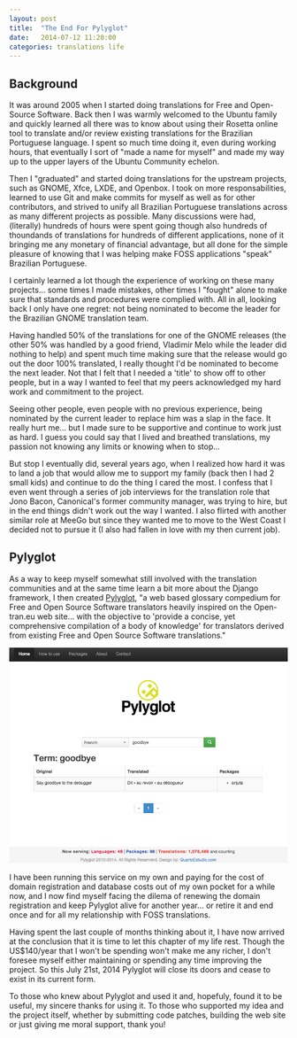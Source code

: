 ```yaml
---
layout: post
title:  "The End For Pylyglot"
date:   2014-07-12 11:20:00
categories: translations life
---
```


Background
----------

It was around 2005 when I started doing translations for Free and
Open-Source Software. Back then I was warmly welcomed to the Ubuntu
family and quickly learned all there was to know about using their
Rosetta online tool to translate and/or review existing translations
for the Brazilian Portuguese language. I spent so much time doing it,
even during working hours, that eventually I sort of "made a name for
myself" and made my way up to the upper layers of the Ubuntu Community
echelon.

Then I "graduated" and started doing translations for the upstream
projects, such as GNOME, Xfce, LXDE, and Openbox. I took on more
responsabilities, learned to use Git and make commits for myself as
well as for other contributors, and strived to unify all Brazilian
Portuguese translations across as many different projects as possible.
Many discussions were had, (literally) hundreds of hours were spent
going though also hundreds of thoundands of translations for hundreds
of different applications, none of it bringing me any monetary of
financial advantage, but all done for the simple pleasure of knowing
that I was helping make FOSS applications "speak" Brazilian
Portuguese.

I certainly learned a lot though the experience of working on these
many projects... some times I made mistakes, other times I "fought"
alone to make sure that standards and procedures were complied with.
All in all, looking back I only have one regret: not being nominated
to become the leader for the Brazilian GNOME translation team.

Having handled 50% of the translations for one of the GNOME releases
(the other 50% was handled by a good friend, Vladimir Melo while the
leader did nothing to help) and spent much time making sure that the
release would go out the door 100% translated, I really thought I'd be
nominated to become the next leader. Not that I felt that I needed a
'title' to show off to other people, but in a way I wanted to feel
that my peers acknowledged my hard work and commitment to the project.

Seeing other people, even people with no previous experience, being
nominated by the current leader to replace him was a slap in the face.
It really hurt me... but I made sure to be supportive and continue to
work just as hard. I guess you could say that I lived and breathed
translations, my passion not knowing any limits or knowing when to
stop...

But stop I eventually did, several years ago, when I realized how hard
it was to land a job that would allow me to support my family (back
then I had 2 small kids) and continue to do the thing I cared the
most. I confess that I even went through a series of job interviews
for the translation role that Jono Bacon, Canonical's former community
manager, was trying to hire, but in the end things didn't work out the
way I wanted. I also flirted with another similar role at MeeGo but
since they wanted me to move to the West Coast I decided not to pursue
it (I also had fallen in love with my then current job).

Pylyglot
--------

As a way to keep myself somewhat still involved with the translation
communities and at the same time learn a bit more about the Django
framework, I then created [Pylyglot][pylyglot], "a web based glossary
compedium for Free and Open Source Software translators heavily
inspired on the Open-tran.eu web site... with the objective to
'provide a concise, yet comprehensive compilation of a body of
knowledge' for translators derived from existing Free and Open Source
Software translations."

![Pylyglot](/images/pylyglot.png "Pylyglot")

I have been running this service on my own and paying for the cost of
domain registration and database costs out of my own pocket for a
while now, and I now find myself facing the dilema of renewing the
domain registration and keep Pylyglot alive for another year... or
retire it and end once and for all my relationship with FOSS
translations.

Having spent the last couple of months thinking about it, I have now
arrived at the conclusion that it is time to let this chapter of my
life rest. Though the US$140/year that I won't be spending won't make
me any richer, I don't foresee myself either maintaining or spending
any time improving the project. So this July 21st, 2014 Pylyglot will
close its doors and cease to exist in its current form.

To those who knew about Pylyglot and used it and, hopefuly, found it
to be useful, my sincere thanks for using it. To those who supported
my idea and the project itself, whether by submitting code patches,
building the web site or just giving me moral support, thank you!

[pylyglot]: http://www.pylyglot.org
